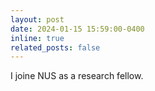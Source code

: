```yaml
---
layout: post
date: 2024-01-15 15:59:00-0400
inline: true
related_posts: false
---
```


I joine NUS as a research fellow.
